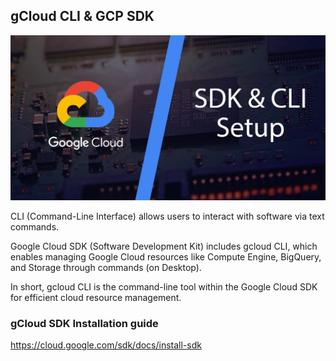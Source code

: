 ## gCloud CLI & GCP SDK

![alt text](Images/CLI%20&%20SDK.png)

CLI (Command-Line Interface) allows users to interact with software via text commands.

Google Cloud SDK (Software Development Kit) includes gcloud CLI, which enables managing Google Cloud resources like Compute Engine, BigQuery, and Storage through commands (on Desktop).

In short, gcloud CLI is the command-line tool within the Google Cloud SDK for efficient cloud resource management.

### gCloud SDK Installation guide

https://cloud.google.com/sdk/docs/install-sdk


